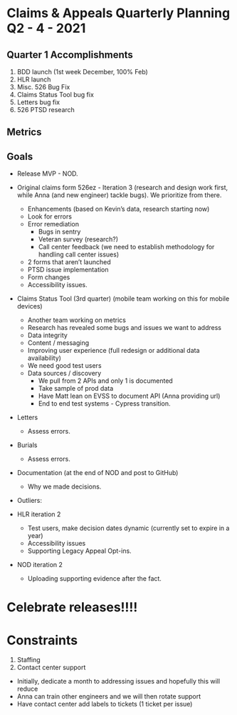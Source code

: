 # Claims & Appeals Quarterly Planning Q2 - 4 - 2021

## Quarter 1 Accomplishments

1. BDD launch (1st week December, 100% Feb)
2. HLR launch
3. Misc. 526 Bug Fix
4. Claims Status Tool bug fix
5. Letters bug fix
6. 526 PTSD research

## Metrics



## Goals
- Release MVP - NOD.  
- Original claims form 526ez - Iteration 3 (research and design work first, while Anna (and new engineer) tackle bugs). We prioritize from there.
  -  Enhancements (based on Kevin’s data, research starting now)
  - Look for errors
  - Error remediation
    - Bugs in sentry
    - Veteran survey (research?)
    - Call center feedback (we need to establish methodology for handling call center issues)
  - 2 forms that aren’t launched
  - PTSD issue implementation
  - Form changes
  - Accessibility issues. 
  
- Claims Status Tool (3rd quarter) (mobile team working on this for mobile devices)
  - Another team working on metrics
  - Research has revealed some bugs and issues we want to address 
  - Data integrity
  - Content / messaging
  - Improving user experience (full redesign or additional data availability)
  - We need good test users
  - Data sources / discovery
    - We pull from 2 APIs and only 1 is documented
    - Take sample of prod data
    - Have Matt lean on EVSS to document API (Anna providing url)
    - End to end test systems - Cypress transition. 
    
- Letters
  - Assess errors. 

- Burials
  - Assess errors. 

- Documentation (at the end of NOD and post to GitHub)
    - Why we made decisions. 
    
- Outliers: 
- HLR iteration 2
    - Test users, make decision dates dynamic (currently set to expire in a year)
    - Accessibility issues
    - Supporting Legacy Appeal Opt-ins. 
    
- NOD iteration 2
    - Uploading supporting evidence after the fact. 
    
# Celebrate releases!!!! 


# Constraints
1. Staffing
2. Contact center support
  - Initially, dedicate a month to addressing issues and hopefully this will reduce
  - Anna can train other engineers and we will then rotate support
  - Have contact center add labels to tickets (1 ticket per issue)
